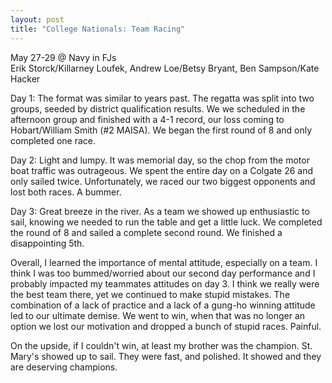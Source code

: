 ```yaml
--- 
layout: post
title: "College Nationals: Team Racing"
---
```

May 27-29 @ Navy in FJs<br />
Erik Storck/Killarney Loufek, Andrew Loe/Betsy Bryant, Ben Sampson/Kate Hacker<br />

Day 1: The format was similar to years past. The regatta was split into two groups, seeded by district qualification results. We we scheduled in the afternoon group and finished with a 4-1 record, our loss coming to Hobart/William Smith (#2 MAISA). We began the first round of 8 and only completed one race.

Day 2: Light and lumpy. It was memorial day, so the chop from the motor boat traffic was outrageous. We spent the entire day on a Colgate 26 and only sailed twice. Unfortunately, we raced our two biggest opponents and lost both races. A bummer.

Day 3: Great breeze in the river. As a team we showed up enthusiastic to sail, knowing we needed to run the table and get a little luck. We completed the round of 8 and sailed a complete second round. We finished a disappointing 5th.

Overall, I learned the importance of mental attitude, especially on a team. I think I was too bummed/worried about our second day performance and I probably impacted my teammates attitudes on day 3. I think we really were the best team there, yet we continued to make stupid mistakes. The combination of a lack of practice and a lack of a gung-ho winning attitude led to our ultimate demise. We went to win, when that was no longer an option we lost our motivation and dropped a bunch of stupid races. Painful.

On the upside, if I couldn't win, at least my brother was the champion. St. Mary's showed up to sail. They were fast, and polished. It showed and they are deserving champions.
